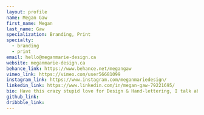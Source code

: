 ```yaml
---
layout: profile
name: Megan Gaw
first_name: Megan
last_name: Gaw
specialization: Branding, Print
specialty:
  - branding
  - print
email: hello@meganmarie-design.ca
website: meganmarie-design.ca
behance_link: https://www.behance.net/megangaw
vimeo_link: https://vimeo.com/user56681099
instagram_link: https://www.instagram.com/meganmariedesign/
linkedin_link: https://www.linkedin.com/in/megan-gaw-79221695/
bio: Have this crazy stupid love for Design & Hand-lettering, I talk about my dog  A LOT
github_link:
dribbble_link:
---
```

